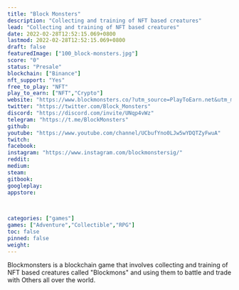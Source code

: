 ```yaml
---
title: "Block Monsters"
description: "Collecting and training of NFT based creatures"
lead: "Collecting and training of NFT based creatures"
date: 2022-02-28T12:52:15.069+0800
lastmod: 2022-02-28T12:52:15.069+0800
draft: false
featuredImage: ["100_block-monsters.jpg"]
score: "0"
status: "Presale"
blockchain: ["Binance"]
nft_support: "Yes"
free_to_play: "NFT"
play_to_earn: ["NFT","Crypto"]
website: "https://www.blockmonsters.co/?utm_source=PlayToEarn.net&utm_medium=organic&utm_campaign=gamepage"
twitter: "https://twitter.com/Block_Monsters"
discord: "https://discord.com/invite/UNqp4vWz"
telegram: "https://t.me/BlockMonsters"
github: 
youtube: "https://www.youtube.com/channel/UCbufYno0LJw5wYDQTZyFwuA"
twitch: 
facebook: 
instagram: "https://www.instagram.com/blockmonstersig/"
reddit: 
medium: 
steam: 
gitbook: 
googleplay: 
appstore: 

  
    
categories: ["games"]
games: ["Adventure","Collectible","RPG"]
toc: false
pinned: false
weight: 
---
```

Blockmonsters is a blockchain game that involves collecting and training of NFT based creatures called "Blockmons" and using them to battle and trade with Others all over the world.